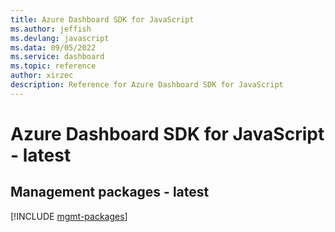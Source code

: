```yaml
---
title: Azure Dashboard SDK for JavaScript
ms.author: jeffish
ms.devlang: javascript
ms.data: 09/05/2022
ms.service: dashboard
ms.topic: reference
author: xirzec
description: Reference for Azure Dashboard SDK for JavaScript
---
```

# Azure Dashboard SDK for JavaScript - latest

## Management packages - latest
[!INCLUDE [mgmt-packages](dashboard-mgmt-index.md)]